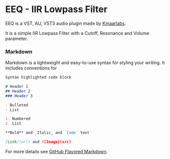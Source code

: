 # EEQ - IIR Lowpass Filter

EEQ is a VST, AU, VST3 audio plugin made by [Kinaarlabs](https://github.com/kinaarlabs).

It is a simple IIR Lowpass Filter with a Cutoff, Resonance and Volume parameter.

### Markdown

Markdown is a lightweight and easy-to-use syntax for styling your writing. It includes conventions for

```markdown
Syntax highlighted code block

# Header 1
## Header 2
### Header 3

- Bulleted
- List

1. Numbered
2. List

**Bold** and _Italic_ and `Code` text

[Link](url) and ![Image](src)
```

For more details see [GitHub Flavored Markdown](https://guides.github.com/features/mastering-markdown/).
